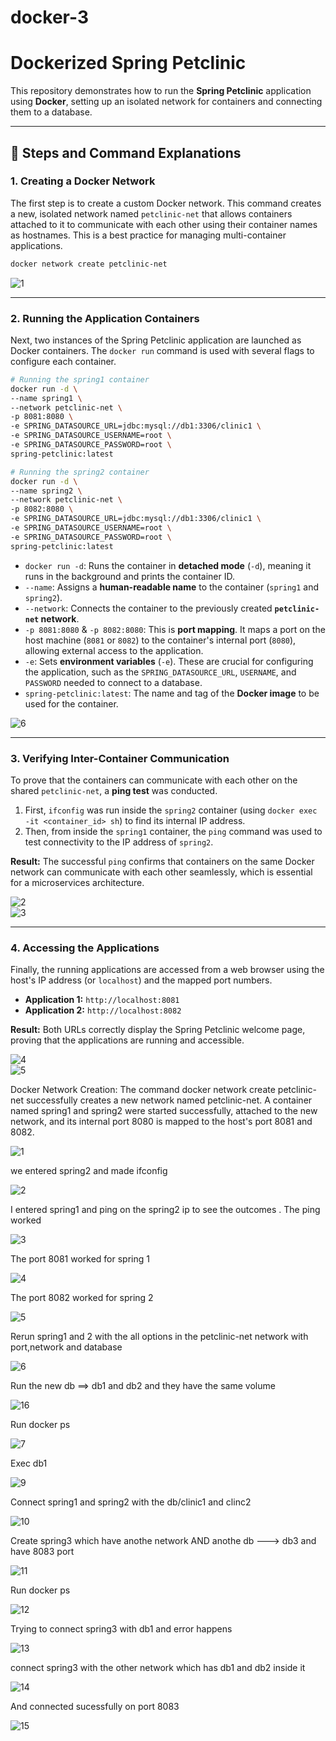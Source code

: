 # docker-3
# Dockerized Spring Petclinic

This repository demonstrates how to run the **Spring Petclinic** application using **Docker**, setting up an isolated network for containers and connecting them to a database.

---

## 🚀 Steps and Command Explanations

### 1. Creating a Docker Network

The first step is to create a custom Docker network. This command creates a new, isolated network named `petclinic-net` that allows containers attached to it to communicate with each other using their container names as hostnames. This is a best practice for managing multi-container applications.

```bash
docker network create petclinic-net
```

![1](1.png)

---

### 2. Running the Application Containers

Next, two instances of the Spring Petclinic application are launched as Docker containers. The `docker run` command is used with several flags to configure each container.

```bash
# Running the spring1 container
docker run -d \
--name spring1 \
--network petclinic-net \
-p 8081:8080 \
-e SPRING_DATASOURCE_URL=jdbc:mysql://db1:3306/clinic1 \
-e SPRING_DATASOURCE_USERNAME=root \
-e SPRING_DATASOURCE_PASSWORD=root \
spring-petclinic:latest

# Running the spring2 container
docker run -d \
--name spring2 \
--network petclinic-net \
-p 8082:8080 \
-e SPRING_DATASOURCE_URL=jdbc:mysql://db1:3306/clinic1 \
-e SPRING_DATASOURCE_USERNAME=root \
-e SPRING_DATASOURCE_PASSWORD=root \
spring-petclinic:latest
```

- `docker run -d`: Runs the container in **detached mode** (`-d`), meaning it runs in the background and prints the container ID.  
- `--name`: Assigns a **human-readable name** to the container (`spring1` and `spring2`).  
- `--network`: Connects the container to the previously created **`petclinic-net` network**.  
- `-p 8081:8080` & `-p 8082:8080`: This is **port mapping**. It maps a port on the host machine (`8081` or `8082`) to the container's internal port (`8080`), allowing external access to the application.  
- `-e`: Sets **environment variables** (`-e`). These are crucial for configuring the application, such as the `SPRING_DATASOURCE_URL`, `USERNAME`, and `PASSWORD` needed to connect to a database.  
- `spring-petclinic:latest`: The name and tag of the **Docker image** to be used for the container.  

![6](6.png)

---

### 3. Verifying Inter-Container Communication

To prove that the containers can communicate with each other on the shared `petclinic-net`, a **ping test** was conducted.

1. First, `ifconfig` was run inside the `spring2` container (using `docker exec -it <container_id> sh`) to find its internal IP address.  
2. Then, from inside the `spring1` container, the `ping` command was used to test connectivity to the IP address of `spring2`.  

**Result:** The successful `ping` confirms that containers on the same Docker network can communicate with each other seamlessly, which is essential for a microservices architecture.  

![2](2.png)  
![3](3.png)

---

### 4. Accessing the Applications

Finally, the running applications are accessed from a web browser using the host's IP address (or `localhost`) and the mapped port numbers.

- **Application 1:** `http://localhost:8081`  
- **Application 2:** `http://localhost:8082`  

**Result:** Both URLs correctly display the Spring Petclinic welcome page, proving that the applications are running and accessible.  

![4](4.png)  
![5](5.png)


Docker Network Creation: The command docker network create petclinic-net successfully creates a new network named petclinic-net.
A container named spring1 and spring2 were started successfully, attached to the new network, and its internal port 8080 is mapped to the host's port 8081 and 8082.

![1](1.png)

we entered spring2 and made ifconfig 

![2](2.png)  

I entered spring1 and ping on the spring2 ip to see the outcomes .
The ping worked 

![3](3.png)  

The port 8081 worked for spring 1

![4](4.png)  

The port 8082 worked for spring 2

![5](5.png)  

Rerun spring1 and 2 with the all options in the petclinic-net network with port,network and database 

![6](6.png)  

Run the new db ==> db1 and db2 and they have the same volume 

![16](16.png)

Run docker ps 

![7](7.png)  

Exec db1 

![9](9.png) 

Connect spring1 and spring2 with the db/clinic1 and clinc2 

![10](10.png)  

Create spring3 which have anothe network AND anothe db ---> db3 and have 8083 port

![11](11.png)  

Run docker ps

![12](12.png)  

Trying to connect spring3 with db1 and error happens

![13](13.png)  

connect spring3 with the other network which has db1 and db2 inside it 

![14](14.png) 

And connected sucessfully on port 8083

![15](15.png)




























